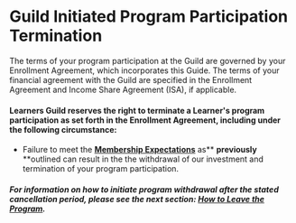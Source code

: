 # Guild Initiated Program Participation Termination

The terms of your program participation at the Guild are governed by your Enrollment Agreement, which incorporates this Guide. The terms of your financial agreement with the Guild are specified in the Enrollment Agreement and Income Share Agreement \(ISA\), if applicable.

#### Learners Guild reserves the right to terminate a Learner's program participation as set forth in the Enrollment Agreement, including under the following circumstance:

* Failure to meet the [**Membership Expectations**](/General/Membership/membership-expectations.md) as** **previously** **outlined can result in the the withdrawal of our investment and termination of your program participation. 



##### For information on how to initiate program withdrawal after the stated cancellation period, please see the next section: [**How to Leave the Program**](/General/Membership/learner-initiated-membership-cancelation-period.md).



